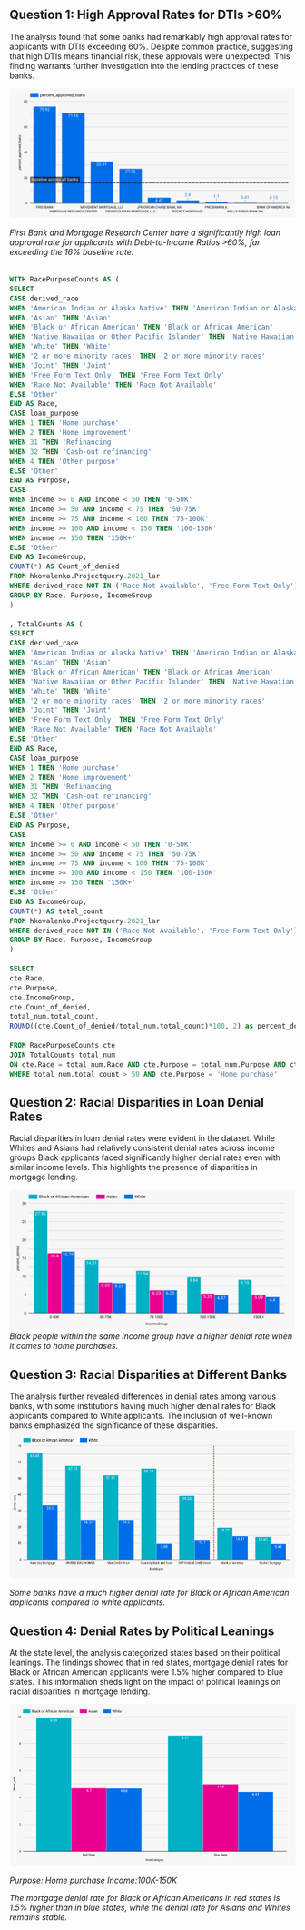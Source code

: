 ## Question 1: High Approval Rates for DTIs >60%
The analysis found that some banks had remarkably high approval rates for applicants with DTIs exceeding 60%. Despite  common practice, suggesting that high DTIs means financial risk, these approvals were unexpected. This finding warrants further investigation into the lending practices of these banks.

![alt text](graphs/Question1.png?raw=true)

*First Bank and Mortgage Research Center have a significantly high loan approval rate for applicants with Debt-to-Income Ratios >60%, far exceeding the 16% baseline rate.*

````sql

WITH RacePurposeCounts AS (
SELECT
CASE derived_race
WHEN 'American Indian or Alaska Native' THEN 'American Indian or Alaska Native'
WHEN 'Asian' THEN 'Asian'
WHEN 'Black or African American' THEN 'Black or African American'
WHEN 'Native Hawaiian or Other Pacific Islander' THEN 'Native Hawaiian or Other Pacific Islander'
WHEN 'White' THEN 'White'
WHEN '2 or more minority races' THEN '2 or more minority races'
WHEN 'Joint' THEN 'Joint'
WHEN 'Free Form Text Only' THEN 'Free Form Text Only'
WHEN 'Race Not Available' THEN 'Race Not Available'
ELSE 'Other'
END AS Race,
CASE loan_purpose
WHEN 1 THEN 'Home purchase'
WHEN 2 THEN 'Home improvement'
WHEN 31 THEN 'Refinancing'
WHEN 32 THEN 'Cash-out refinancing'
WHEN 4 THEN 'Other purpose'
ELSE 'Other'
END AS Purpose,
CASE
WHEN income >= 0 AND income < 50 THEN '0-50K'
WHEN income >= 50 AND income < 75 THEN '50-75K'
WHEN income >= 75 AND income < 100 THEN '75-100K'
WHEN income >= 100 AND income < 150 THEN '100-150K'
WHEN income >= 150 THEN '150K+'
ELSE 'Other'
END AS IncomeGroup,
COUNT(*) AS Count_of_denied
FROM hkovalenko.Projectquery.2021_lar
WHERE derived_race NOT IN ('Race Not Available', 'Free Form Text Only') AND action_taken = 3
GROUP BY Race, Purpose, IncomeGroup
)

, TotalCounts AS (
SELECT
CASE derived_race
WHEN 'American Indian or Alaska Native' THEN 'American Indian or Alaska Native'
WHEN 'Asian' THEN 'Asian'
WHEN 'Black or African American' THEN 'Black or African American'
WHEN 'Native Hawaiian or Other Pacific Islander' THEN 'Native Hawaiian or Other Pacific Islander'
WHEN 'White' THEN 'White'
WHEN '2 or more minority races' THEN '2 or more minority races'
WHEN 'Joint' THEN 'Joint'
WHEN 'Free Form Text Only' THEN 'Free Form Text Only'
WHEN 'Race Not Available' THEN 'Race Not Available'
ELSE 'Other'
END AS Race,
CASE loan_purpose
WHEN 1 THEN 'Home purchase'
WHEN 2 THEN 'Home improvement'
WHEN 31 THEN 'Refinancing'
WHEN 32 THEN 'Cash-out refinancing'
WHEN 4 THEN 'Other purpose'
ELSE 'Other'
END AS Purpose,
CASE
WHEN income >= 0 AND income < 50 THEN '0-50K'
WHEN income >= 50 AND income < 75 THEN '50-75K'
WHEN income >= 75 AND income < 100 THEN '75-100K'
WHEN income >= 100 AND income < 150 THEN '100-150K'
WHEN income >= 150 THEN '150K+'
ELSE 'Other'
END AS IncomeGroup,
COUNT(*) AS total_count
FROM hkovalenko.Projectquery.2021_lar
WHERE derived_race NOT IN ('Race Not Available', 'Free Form Text Only')
GROUP BY Race, Purpose, IncomeGroup
)

SELECT
cte.Race,
cte.Purpose,
cte.IncomeGroup,
cte.Count_of_denied,
total_num.total_count,
ROUND((cte.Count_of_denied/total_num.total_count)*100, 2) as percent_denied

FROM RacePurposeCounts cte
JOIN TotalCounts total_num
ON cte.Race = total_num.Race AND cte.Purpose = total_num.Purpose AND cte.IncomeGroup = total_num.IncomeGroup
WHERE total_num.total_count > 50 AND cte.Purpose = 'Home purchase'
````


## Question 2: Racial Disparities in Loan Denial Rates
Racial disparities in loan denial rates were evident in the dataset. While Whites and Asians had relatively consistent denial rates across income groups  Black applicants faced significantly higher denial rates even with similar income levels. This highlights the presence of disparities in mortgage lending.

![alt text](graphs/Question2.png?raw=true)
*Black people within the same income group have a higher denial rate when it comes to home purchases.* 


## Question 3: Racial Disparities at Different Banks
The analysis further revealed differences in denial rates among various banks, with some institutions having much higher denial rates for Black applicants compared to White applicants. The inclusion of well-known banks emphasized the significance of these disparities.
![alt text](graphs/Question3.png?raw=true)

*Some banks have a much higher denial rate for Black or African American applicants compared to white applicants.* 

## Question 4: Denial Rates by Political Leanings
At the state level, the analysis categorized states based on their political leanings. The findings showed that in red states, mortgage denial rates for Black or African American applicants were 1.5% higher compared to blue states. This information sheds light on the impact of political leanings on racial disparities in mortgage lending.

![alt text](graphs/Question4.png?raw=true)

*Purpose: Home purchase*
*Income:100K-150K*

*The mortgage denial rate for Black or African Americans in red states is 1.5% higher than in blue states, while the denial rate for Asians and Whites remains stable.*

